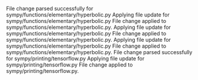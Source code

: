 File change parsed successfully for sympy/functions/elementary/hyperbolic.py
Applying file update for sympy/functions/elementary/hyperbolic.py
File change applied to sympy/functions/elementary/hyperbolic.py.
Applying file update for sympy/functions/elementary/hyperbolic.py
File change applied to sympy/functions/elementary/hyperbolic.py.
Applying file update for sympy/functions/elementary/hyperbolic.py
File change applied to sympy/functions/elementary/hyperbolic.py.
File change parsed successfully for sympy/printing/tensorflow.py
Applying file update for sympy/printing/tensorflow.py
File change applied to sympy/printing/tensorflow.py.
